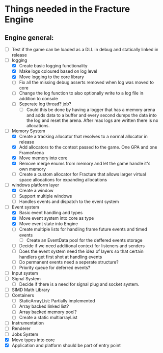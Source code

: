 # Things needed in the Fracture Engine

## Engine general:
- [ ] Test if the game can be loaded as a DLL in debug and statically linked in release
- [ ] logging
    - [x] Create basic logging functionality
    - [x] Make logs coloured based on log level
    - [x] Move logging to the core library 
    - [ ] Fix all the missing debug asserts removed when log was moved to core
    - [ ] Change the log function to also optionally write to a log file in addition to console
    - [ ] Seperate log thread? job?
        - [ ] Could this be done by having a logger that has a memory arena and adds data to a buffer and every second dumps the data into the log and reset the arena. After max logs are written there is no allocations.
- [ ] Memory System
    - [x] Create a tracking allocator that resolves to a normal allocator in release
    - [x] Add allocators to the context passed to the game. One GPA and one FrameArena
    - [x] Move memory into core
    - [x] Remove merge enums from memory and let the game handle it's own memory
    - [ ] Create a custom allocator for Fracture that allows larger virtual space allocations for expanding allocations
- [ ] windows platform layer
    - [x] Create a window
    - [ ] Support multiple windows
    - [ ] Handles events and dispatch to the event system
- [ ] Event system
    - [x] Basic event handling and types
    - [x] Move event system into core as type
    - [x] Move event state into Engine
    - [ ] Create multiple lists for handling frame future events and timed events
        - [ ] Create an EventData pool for the deffered events storage
    - [ ] Decide if we need additional context for listeners and senders
    - [ ] Does the event system need the idea of layers so that certain handlers get first shot at handling events
    - [ ] Do permanent events need a seperate structure?
    - [ ] Priority queue for deferred events?
- [ ] Input system
- [ ] Signal System
    - [ ] Decide if there is a need for signal plug and socket system.
- [ ] SIMD Math Library
- [ ] Containers
    - [ ] StaticArrayList: Partially implemented
    - [ ] Array backed linked list?
    - [ ] Array backed memory pool?
    - [ ] Create a static multiarrayList
- [ ] Instrumentation
- [ ] Renderer
- [ ] Jobs System
- [x] Move types into core
- [x] Application and platform should be part of entry point
